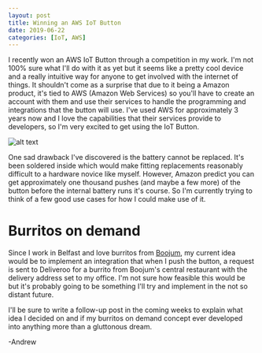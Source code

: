 ```yaml
---
layout: post
title: Winning an AWS IoT Button
date: 2019-06-22
categories: [IoT, AWS]
---
```


I recently won an AWS IoT Button through a competition in my work. I'm not 100% sure what I'll do with it as yet but it seems like a pretty cool device and a really intuitive way for anyone to get involved with the internet of things. It shouldn't come as a surprise that due to it being a Amazon product, it's tied to AWS (Amazon Web Services) so you'll have to create an account with them and use their services to handle the programming and integrations that the button will use. I've used AWS for approximately 3 years now and I love the capabilities that their services provide to developers, so I'm very excited to get using the IoT Button.

![alt text](../../../../../images/2019-06-22-img1.jpg "My AWS IoT Button")

One sad drawback I've discovered is the battery cannot be replaced. It's been soldered inside which would make fitting replacements reasonably difficult to a hardware novice like myself. However, Amazon predict you can get approximately one thousand pushes (and maybe a few more) of the button before the internal battery runs it's course. So I'm currently trying to think of a few good use cases for how I could make use of it.

# Burritos on demand

Since I work in Belfast and love burritos from [Boojum](https://www.boojummex.com), my current idea would be to implement an integration that when I push the button, a request is sent to Deliveroo for a burrito from Boojum's central restaurant with the delivery address set to my office. I'm not sure how feasible this would be but it's probably going to be something I'll try and implement in the not so distant future.

I'll be sure to write a follow-up post in the coming weeks to explain what idea I decided on and if my burritos on demand concept ever developed into anything more than a gluttonous dream.

-Andrew